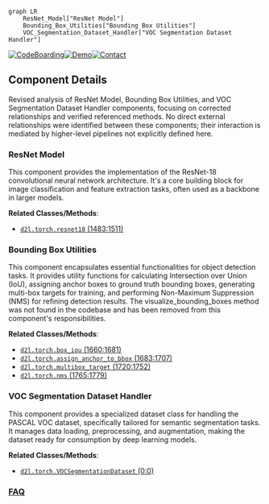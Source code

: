 ```mermaid
graph LR
    ResNet_Model["ResNet Model"]
    Bounding_Box_Utilities["Bounding Box Utilities"]
    VOC_Segmentation_Dataset_Handler["VOC Segmentation Dataset Handler"]
```
[![CodeBoarding](https://img.shields.io/badge/Generated%20by-CodeBoarding-9cf?style=flat-square)](https://github.com/CodeBoarding/CodeBoarding)[![Demo](https://img.shields.io/badge/Try%20our-Demo-blue?style=flat-square)](https://www.codeboarding.org/demo)[![Contact](https://img.shields.io/badge/Contact%20us%20-%20contact@codeboarding.org-lightgrey?style=flat-square)](mailto:contact@codeboarding.org)

## Component Details

Revised analysis of ResNet Model, Bounding Box Utilities, and VOC Segmentation Dataset Handler components, focusing on corrected relationships and verified referenced methods. No direct external relationships were identified between these components; their interaction is mediated by higher-level pipelines not explicitly defined here.

### ResNet Model
This component provides the implementation of the ResNet-18 convolutional neural network architecture. It's a core building block for image classification and feature extraction tasks, often used as a backbone in larger models.


**Related Classes/Methods**:

- <a href="https://github.com/d2l-ai/d2l-zh/blob/master/d2l/torch.py#L1483-L1511" target="_blank" rel="noopener noreferrer">`d2l.torch.resnet18` (1483:1511)</a>


### Bounding Box Utilities
This component encapsulates essential functionalities for object detection tasks. It provides utility functions for calculating Intersection over Union (IoU), assigning anchor boxes to ground truth bounding boxes, generating multi-box targets for training, and performing Non-Maximum Suppression (NMS) for refining detection results. The visualize_bounding_boxes method was not found in the codebase and has been removed from this component's responsibilities.


**Related Classes/Methods**:

- <a href="https://github.com/d2l-ai/d2l-zh/blob/master/d2l/torch.py#L1660-L1681" target="_blank" rel="noopener noreferrer">`d2l.torch.box_iou` (1660:1681)</a>
- <a href="https://github.com/d2l-ai/d2l-zh/blob/master/d2l/torch.py#L1683-L1707" target="_blank" rel="noopener noreferrer">`d2l.torch.assign_anchor_to_bbox` (1683:1707)</a>
- <a href="https://github.com/d2l-ai/d2l-zh/blob/master/d2l/torch.py#L1720-L1752" target="_blank" rel="noopener noreferrer">`d2l.torch.multibox_target` (1720:1752)</a>
- <a href="https://github.com/d2l-ai/d2l-zh/blob/master/d2l/torch.py#L1765-L1779" target="_blank" rel="noopener noreferrer">`d2l.torch.nms` (1765:1779)</a>


### VOC Segmentation Dataset Handler
This component provides a specialized dataset class for handling the PASCAL VOC dataset, specifically tailored for semantic segmentation tasks. It manages data loading, preprocessing, and augmentation, making the dataset ready for consumption by deep learning models.


**Related Classes/Methods**:

- <a href="https://github.com/d2l-ai/d2l-zh/blob/master/d2l/torch.py#L0-L0" target="_blank" rel="noopener noreferrer">`d2l.torch.VOCSegmentationDataset` (0:0)</a>




### [FAQ](https://github.com/CodeBoarding/GeneratedOnBoardings/tree/main?tab=readme-ov-file#faq)